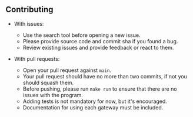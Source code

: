 ## Contributing

- With issues:
  - Use the search tool before opening a new issue.
  - Please provide source code and commit sha if you found a bug.
  - Review existing issues and provide feedback or react to them.

- With pull requests:
  - Open your pull request against `main`.
  - Your pull request should have no more than two commits, if not you should squash them.
  - Before pushing, please run `make run` to ensure that there are no issues with the program.
  - Adding tests is not mandatory for now, but it's encouraged.
  - Documentation for using each gateway must be included.